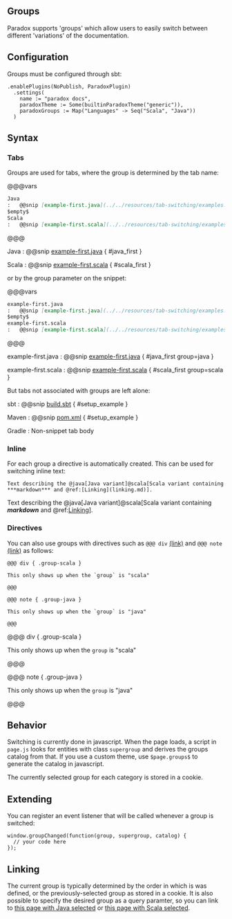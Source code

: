 Groups
------

Paradox supports 'groups' which allow users to easily switch between different
'variations' of the documentation.

## Configuration

Groups must be configured through sbt:

```
.enablePlugins(NoPublish, ParadoxPlugin)
  .settings(
    name := "paradox docs",
    paradoxTheme := Some(builtinParadoxTheme("generic")),
    paradoxGroups := Map("Languages" -> Seq("Scala", "Java"))
  )
```

## Syntax

### Tabs

Groups are used for tabs, where the group is determined by the tab name:

@@@vars
```markdown
Java
:   @@snip [example-first.java](../../resources/tab-switching/examples.java) { #java_first }
$empty$
Scala
:   @@snip [example-first.scala](../../resources/tab-switching/examples.scala) { #scala_first }
```
@@@

Java
:   @@snip [example-first.java](../../resources/tab-switching/examples.java) { #java_first }

Scala
:   @@snip [example-first.scala](../../resources/tab-switching/examples.scala) { #scala_first }

or by the group parameter on the snippet:

@@@vars
```markdown
example-first.java
:   @@snip [example-first.java](../../resources/tab-switching/examples.java) { #java_first group=java }
$empty$
example-first.scala
:   @@snip [example-first.scala](../../resources/tab-switching/examples.scala) { #scala_first group=scala }
```
@@@

example-first.java
:   @@snip [example-first.java](../../resources/tab-switching/examples.java) { #java_first group=java }

example-first.scala
:   @@snip [example-first.scala](../../resources/tab-switching/examples.scala) { #scala_first group=scala }


But tabs not associated with groups are left alone:

sbt
:   @@snip [build.sbt](../../resources/build.sbt) { #setup_example }

Maven
:   @@snip [pom.xml](../../resources/pom.xml) { #setup_example }

Gradle
:   Non-snippet tab body


### Inline

For each group a directive is automatically created. This can be used for
switching inline text:

```
Text describing the @java[Java variant]@scala[Scala variant containing ***markdown*** and @ref:[Linking](linking.md)].
```

Text describing the @java[Java variant]@scala[Scala variant containing ***markdown*** and @ref:[Linking](linking.md)].

### Directives

You can also use groups with directives such as `@@@ div` [(link)](http://developer.lightbend.com/docs/paradox/latest/features/css-friendliness.html#div)
and `@@@ note` [(link)](http://developer.lightbend.com/docs/paradox/latest/features/css-friendliness.html#div) as follows:

```
@@@ div { .group-scala }

This only shows up when the `group` is "scala"

@@@

@@@ note { .group-java }

This only shows up when the `group` is "java"

@@@
```

@@@ div { .group-scala }

This only shows up when the `group` is "scala"

@@@

@@@ note { .group-java }

This only shows up when the `group` is "java"

@@@

## Behavior

Switching is currently done in javascript. When the page loads, a script in
`page.js` looks for entities with class `supergroup` and derives the groups
catalog from that. If you use a custom theme, use `$page.groups$` to generate
the catalog in javascript.

The currently selected group for each category is stored in a cookie.

## Extending

You can register an event listener that will be called whenever a group is switched:

```
window.groupChanged(function(group, supergroup, catalog) {
  // your code here
});
```

## Linking

The current group is typically determined by the order in which is was defined, or the previously-selected
group as stored in a cookie. It is also possible to specify the desired group as a query paramter,
so you can link to [this page with Java selected](?language=java) or [this page with Scala selected](?language=scala).